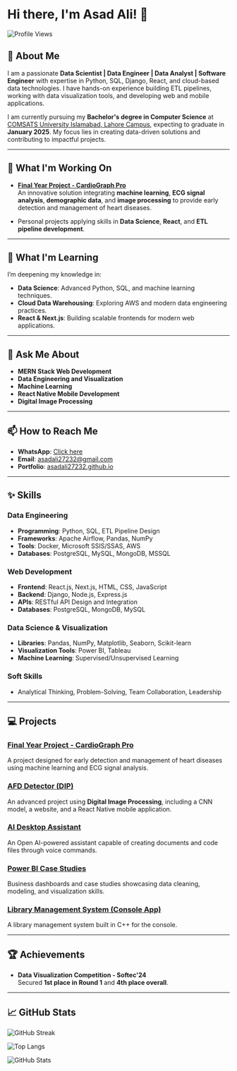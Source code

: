 # Hi there, I'm Asad Ali! 👋

![Profile Views](https://komarev.com/ghpvc/?username=asadali27232&style=flat-square&color=blue)

## 🚀 About Me
I am a passionate **Data Scientist | Data Engineer | Data Analyst | Software Engineer** with expertise in Python, SQL, Django, React, and cloud-based data technologies. I have hands-on experience building ETL pipelines, working with data visualization tools, and developing web and mobile applications. 

I am currently pursuing my **Bachelor's degree in Computer Science** at [COMSATS University Islamabad, Lahore Campus](https://lahore.comsats.edu.pk/default.aspx), expecting to graduate in **January 2025**. My focus lies in creating data-driven solutions and contributing to impactful projects.

---

## 🔭 What I'm Working On
- **[Final Year Project - CardioGraph Pro](https://github.com/asadali27232/FYP)**  
  An innovative solution integrating **machine learning**, **ECG signal analysis**, **demographic data**, and **image processing** to provide early detection and management of heart diseases.

- Personal projects applying skills in **Data Science**, **React**, and **ETL pipeline development**.

---

## 🌱 What I'm Learning
I’m deepening my knowledge in:
- **Data Science**: Advanced Python, SQL, and machine learning techniques.
- **Cloud Data Warehousing**: Exploring AWS and modern data engineering practices.
- **React & Next.js**: Building scalable frontends for modern web applications.

---

## 💬 Ask Me About
- **MERN Stack Web Development**
- **Data Engineering and Visualization**
- **Machine Learning**
- **React Native Mobile Development**
- **Digital Image Processing**

---

## 📫 How to Reach Me
- **WhatsApp**: [Click here](https://wa.me/03074315952)
- **Email**: [asadali27232@gmail.com](mailto:asadali27232@gmail.com)
- **Portfolio**: [asadali27232.github.io](https://asadali27232.github.io/Web_Dev_MERN/)

---

## ✨ Skills

### **Data Engineering**
- **Programming**: Python, SQL, ETL Pipeline Design
- **Frameworks**: Apache Airflow, Pandas, NumPy
- **Tools**: Docker, Microsoft SSIS/SSAS, AWS
- **Databases**: PostgreSQL, MySQL, MongoDB, MSSQL

### **Web Development**
- **Frontend**: React.js, Next.js, HTML, CSS, JavaScript
- **Backend**: Django, Node.js, Express.js
- **APIs**: RESTful API Design and Integration
- **Databases**: PostgreSQL, MongoDB, MySQL

### **Data Science & Visualization**
- **Libraries**: Pandas, NumPy, Matplotlib, Seaborn, Scikit-learn
- **Visualization Tools**: Power BI, Tableau
- **Machine Learning**: Supervised/Unsupervised Learning

### **Soft Skills**
- Analytical Thinking, Problem-Solving, Team Collaboration, Leadership

---

## 💻 Projects

### [Final Year Project - CardioGraph Pro](https://github.com/asadali27232/FYP)
A project designed for early detection and management of heart diseases using machine learning and ECG signal analysis.

### [AFD Detector (DIP)](https://github.com/asadali27232/AFD-Detector_DIP-Project)
An advanced project using **Digital Image Processing**, including a CNN model, a website, and a React Native mobile application.

### [AI Desktop Assistant](https://github.com/asadali27232/AI-Desktop-Assistant)
An Open AI-powered assistant capable of creating documents and code files through voice commands.

### [Power BI Case Studies](https://github.com/asadali27232/PowerBI-CaseStudies-Projects)
Business dashboards and case studies showcasing data cleaning, modeling, and visualization skills.

### [Library Management System (Console App)](https://github.com/asadali27232/LibrarayMnagagementProject)
A library management system built in C++ for the console.

---

## 🏆 Achievements
- **Data Visualization Competition - Softec'24**  
  Secured **1st place in Round 1** and **4th place overall**.

---

## 📈 GitHub Stats

![GitHub Streak](https://streak-stats.demolab.com?user=asadali27232&theme=github_dark&hide_border=true&border_radius=4&card_width=500)

![Top Langs](https://github-readme-stats.vercel.app/api/top-langs/?username=asadali27232&layout=pie&theme=github_dark&hide_border=true&border_radius=4&langs_count=6&hide=jupyter%20notebook,html)

![GitHub Stats](https://github-readme-stats.vercel.app/api?username=asadali27232&show_icons=true&theme=github_dark&hide_border=true&border_radius=4)
